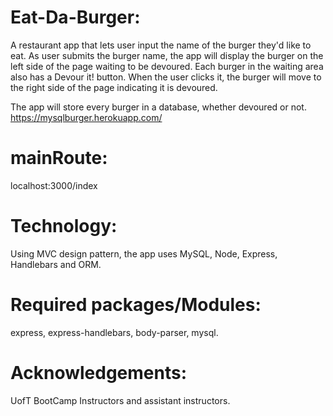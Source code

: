 
# Eat-Da-Burger:

A restaurant app that lets user input the name of the burger they'd like to eat.
As user submits the burger name, the app will display the burger on the left side of the page waiting to be devoured.
Each burger in the waiting area also has a Devour it! button. When the user clicks it, the burger will move to the 
right side of the page indicating it is devoured. 
 
The app will store every burger in a database, whether devoured or not. https://mysqlburger.herokuapp.com/

# mainRoute:

 localhost:3000/index 
 

# Technology:

 Using MVC design pattern, the app uses MySQL, Node, Express, Handlebars and ORM. 
 
# Required packages/Modules:

 express, express-handlebars, body-parser, mysql.
 
# Acknowledgements:

UofT BootCamp Instructors and assistant instructors.
 
 



 

